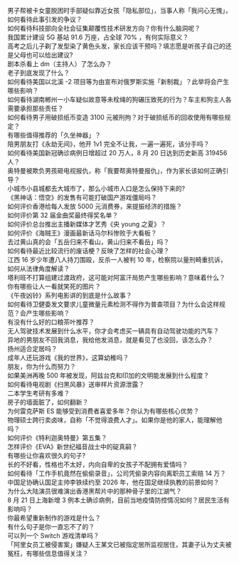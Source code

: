 男子帮被卡女童脱困时手部疑似靠近女孩「隐私部位」，当事人称「我问心无愧」，如何看待此事引发的争议？  
如何看待科技部向全社会征集颠覆性技术研发方向？你有什么脑洞呢？  
我国累计建设 5G 基站 91.6 万座，占全球 70% ，有何实际意义？  
高考之后儿子剃了发型染了黄色头发，家长应该干预吗？填志愿是听孩子自己的还是父母也可以给出建议?  
剧本杀看上 dm（主持人）了怎么办？  
老子到底发现了什么？  
如何看待美国以北溪 -2 项目等为由宣布对俄罗斯实施「新制裁」？此举将会产生哪些影响？  
如何看待湖南郴州一小车疑似故意等未栓绳的狗碾压致死的行为？车主和狗主人各需要承担那些责任？  
如何看待男子用破损纸币变造 3100 元被刑拘？对于破损纸币的回收使用有哪些规定？  
有哪些值得推荐的「久坐神器」？  
陪男朋友打《永劫无间》，他开 1v1 完全不让我，一遍一遍死，该分手吗？  
如何看待美国新冠确诊病例日增超过 20 万人，8 月 20 日达到历史新高 319456 人？  
奥特曼被欺负男孩砸电视报仇，称「我要帮奥特曼报仇」，作为家长该如何正确引导？  
小城市小县城都去大城市了，那么小城市人口是怎么保持下来的?  
《黑神话：悟空》的发售有可能打破国产游戏僵局吗？  
如何评价香港给每人发放 5000 元消费券，来提振经济的措施？  
如何评价第 32 届金曲奖最终得奖名单？  
如何评价总台推出主播新媒体才艺秀《央 young 之夏》？  
如何评价《海贼王》漫画最新话马尔科惨败于大看板？  
去过黄山真的会「五岳归来不看山，黄山归来不看岳」吗？  
如何看待最近比较流行的废话梗？反映了怎样的社会心理？  
江西 16 岁少年遭八人持刀围殴，反杀一人被判 10 年，检察院以量刑畸重抗诉，如何从法律角度解读？  
塔利班不打算组建过渡政府，这可能对阿富汗局势产生哪些影响？意味着什么？  
你有哪些让人一看就笑死的图片？  
《午夜凶铃》系列电影讲的到底是什么故事？  
如何看待卫健委发文要求儿童微量元素检测不得作为普查项目？为什么会这样规范？会产生哪些影响？  
有没有什么好的口粮茶叶推荐？  
无人驾驶技术发展到什么水平，你才会考虑买一辆具有自动驾驶功能的汽车？  
异地的男朋友不回我消息，我给他发消息，就是看见了也没回，该怎么办？  
扬州适合定居吗？  
成年人还玩游戏《我的世界》，这算幼稚吗？  
朋友，你为什么而努力？  
如果美洲再晚 500 年被发现，阿兹台克和印加的文明能发展到什么程度？  
如何看待电视剧《扫黑风暴》送审样片资源泄露？  
二本学生考研有多难？  
房子的墙面脏了，如何翻新？  
为何雷克萨斯 ES 能够受到消费者喜爱多年？你认为有哪些核心优势？  
物理硕士跨行卖卤味，自称「不觉得浪费人才」。如果你是他的家人，能理解他吗？  
如何评价《特利迦奥特曼》第五集？  
怎样评价《EVA》新世纪福音战士中的碇真嗣？  
有哪些让你喜欢很久的句子?  
长的不好看，性格也不太好，内向自卑的女孩子不配拥有爱情吗？  
如何看待「工作手机竟然在偷偷录音」，公司凭偷录内容向离职员工索赔 14 万？  
中国足协确认国足主帅李铁续约至 2026 年，他在国足继续执教的前景如何？  
为什么大陆演员很难演出香港黑帮片中的那种骨子里的江湖气？  
8 月 21 日上海新增 3 例本土确诊病例，目前当地疫情防控情况如何？居民生活有影响吗？  
你最希望重新制作的游戏是什么？  
有什么句子是你一直忘不了的？  
可以列一个 Switch 游戏清单吗？  
「阿里女员工被侵害案」嫌疑人王某文已被指定居所监视居住，其妻子认为丈夫被冤枉，有哪些信息值得关注？  

